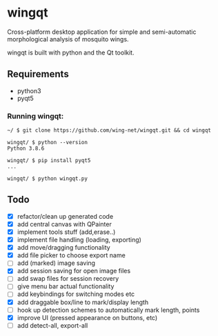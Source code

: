 # wingqt

Cross-platform desktop application for simple and semi-automatic morphological analysis of mosquito wings.

wingqt is built with python and the Qt toolkit.

## Requirements

- python3
- pyqt5

### Running wingqt:
```
~/ $ git clone https://github.com/wing-net/wingqt.git && cd wingqt

wingqt/ $ python --version
Python 3.8.6

wingqt/ $ pip install pyqt5
...

wingqt/ $ python wingqt.py

```

## Todo

 - [x] refactor/clean up generated code
 - [x] add central canvas with QPainter 
 - [x] implement tools stuff (add,erase..) 
 - [x] implement file handling (loading, exporting) 
 - [x] add move/dragging functionality
 - [x] add file picker to choose export name 
 - [ ] add (marked) image saving 
 - [x] add session saving for open image files
 - [ ] add swap files for session recovery
 - [ ] give menu bar actual functionality 
 - [ ] add keybindings for switching modes etc 
 - [x] add draggable box/line to mark/display length
 - [ ] hook up detection schemes to automatically mark length, points
 - [x] improve UI (pressed appearance on buttons, etc)
 - [ ] add detect-all, export-all
